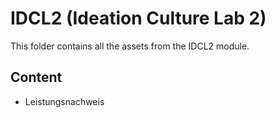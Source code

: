 # IDCL2 (Ideation Culture Lab 2)
This folder contains all the assets from the IDCL2 module.

## Content
* Leistungsnachweis
